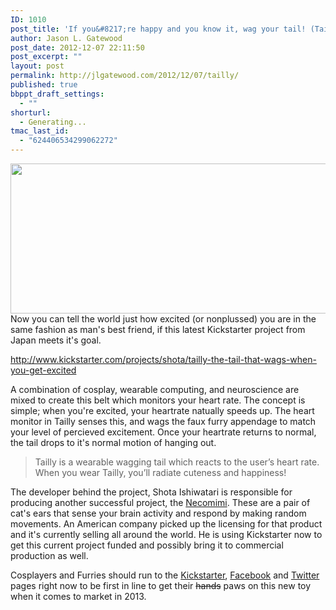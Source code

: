 ```yaml
---
ID: 1010
post_title: 'If you&#8217;re happy and you know it, wag your tail! (Tailly, a Kickstarter project)'
author: Jason L. Gatewood
post_date: 2012-12-07 22:11:50
post_excerpt: ""
layout: post
permalink: http://jlgatewood.com/2012/12/07/tailly/
published: true
bbppt_draft_settings:
  - ""
shorturl:
  - Generating...
tmac_last_id:
  - "624406534299062272"
---
```

<img class="alignnone" title="Tailly ice cream wagging" src="https://s3.amazonaws.com/ksr/assets/000/279/509/5461d4271e2b352fdc91c033614e914f_large.jpg?1353926525" alt="" width="640" height="240" />Now you can tell the world just how excited (or nonplussed) you are in the same fashion as man's best friend, if this latest Kickstarter project from Japan meets it's goal.

http://www.kickstarter.com/projects/shota/tailly-the-tail-that-wags-when-you-get-excited

A combination of cosplay, wearable computing, and neuroscience are mixed to create this belt which monitors your heart rate. The concept is simple; when you're excited, your heartrate natually speeds up. The heart monitor in Tailly senses this, and wags the faux furry appendage to match your level of percieved excitement. Once your heartrate returns to normal, the tail drops to it's normal motion of hanging out.
<blockquote>Tailly is a wearable wagging tail which reacts to the user’s heart rate. When you wear Tailly, you’ll radiate cuteness and happiness!</blockquote>
The developer behind the project, Shota Ishiwatari is responsible for producing another successful project, the <a href="http://jp.necomimi.com/news/index.html" target="_blank">Necomimi</a>. These are a pair of cat's ears that sense your brain activity and respond by making random movements. An American company picked up the licensing for that product and it's currently selling all around the world. He is using Kickstarter now to get this current project funded and possibly bring it to commercial production as well.

Cosplayers and Furries should run to the <a href="http://www.kickstarter.com/projects/shota/tailly-the-tail-that-wags-when-you-get-excited" target="_blank">Kickstarter</a>, <a href="http://www.facebook.com/project.tailly" target="_blank">Facebook</a> and <a href="https://twitter.com/ProjectTailly" target="_blank">Twitter</a> pages right now to be first in line to get their <span style="text-decoration: line-through;">hands</span> paws on this new toy when it comes to market in 2013.